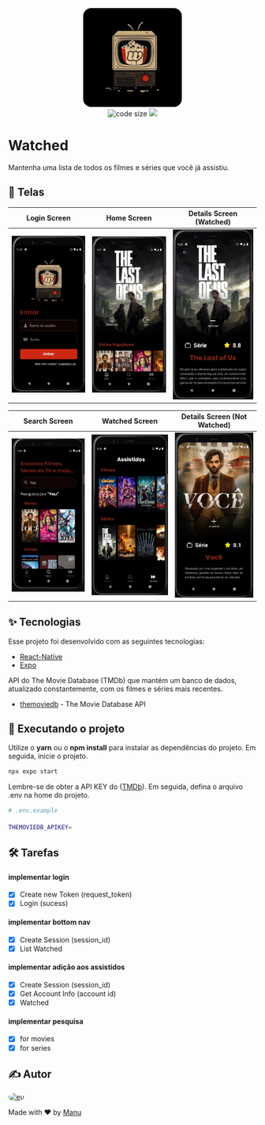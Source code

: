 <!-- ICON APP -->
<div align="center">
   <img src="assets/icon.png" alt="Icon" width="200" style="border-radius: 1rem" />
</div>

<!-- Shields -->
<div align="center">
  <img src="https://img.shields.io/github/languages/code-size/EmmanuellaAlbuquerque/Watched?color=fff" alt="code size">
  <img src="https://img.shields.io/badge/%F0%9F%9A%A7%20%20Under%20development%3F-yes-fff.svg" at="Under development">
</div>

# Watched

Mantenha uma lista de todos os filmes e séries que você já assistiu.

## :art: Telas

Login Screen | Home Screen | Details Screen (Watched)
:---: | :---:| :---:|
<img src=".github/images/NewLoginScreen2.jpg" width = 300px> | <img src=".github/images/HomeScreenNew.jpg" width=300px> | <img src=".github/images/DetailsScreenWatched.jpg" width = 300px> |

Search Screen | Watched Screen | Details Screen (Not Watched)
:---: | :---:| :---:|
<img src=".github/images/SearchScreen.jpg" width=300px> | <img src=".github/images/WatchedScreenFull.jpg" width = 300px> | <img src=".github/images/DetailsScreenNotWatched.jpg" width = 300px> |

## ✨ Tecnologias

Esse projeto foi desenvolvido com as seguintes tecnologias:

- [React-Native](https://reactnative.dev/)
- [Expo](https://expo.dev/)


API do The Movie Database (TMDb) que mantém um banco de dados, atualizado constantemente, com os filmes e séries mais recentes.
- [themoviedb](https://developers.themoviedb.org/3/getting-started/introduction) - The Movie Database API

## :rocket: Executando o projeto

Utilize o **yarn** ou o **npm install** para instalar as dependências do projeto.
Em seguida, inicie o projeto.

```sh
npx expo start
```

Lembre-se de obter a API KEY do ([TMDb](https://developers.themoviedb.org/3/getting-started/introduction)). Em seguida, defina o arquivo .env na home do projeto.
 
 ```sh
# .env.example

THEMOVIEDB_APIKEY=
```

## :hammer_and_wrench: Tarefas

#### implementar login
- [x] Create new Token (request_token)
- [x] Login (sucess)

#### implementar bottom nav
- [x] Create Session (session_id)
- [x] List Watched

#### implementar adição aos assistidos
- [x] Create Session (session_id)
- [x] Get Account Info (account id)
- [x] Watched

#### implementar pesquisa
- [x] for movies
- [x] for series

## ✍️ Autor

<a href="https://github.com/EmmanuellaAlbuquerque">
  <img style="border-radius: 50%;" src="https://avatars1.githubusercontent.com/u/57198678?s=460&u=18118f08f358d2615421a0694cc00b1c10b8bba0&v=4" width="100px;" alt="eu"/>
</a>

Made with ❤️ by <a href="https://github.com/EmmanuellaAlbuquerque">Manu</a>